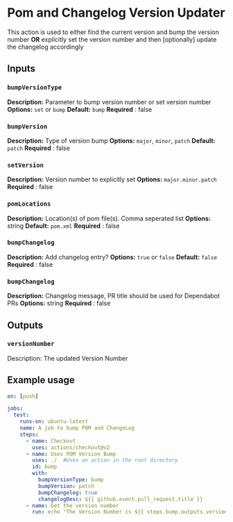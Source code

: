 
# Pom and Changelog Version Updater

This action is used to either find the current version and bump the version number **OR** explicitly set the version number and then [optionally] update the changelog accordingly

## Inputs


### `bumpVersionType`

**Description:** Parameter to bump version number or set version number
**Options:** `set` or `bump`
**Default:** `bump`
**Required** : false
 

### `bumpVersion`

**Description:** Type of version bump
**Options:** `major`, `minor`, `patch`
**Default:** `patch`
**Required** : false

### `setVersion`

**Description:** Version number to explicitly set
**Options:** `major.minor.patch`
**Required** : false

### `pomLocations`

**Description:** Location(s) of pom file(s). Comma seperated list
**Options:** string
**Default:** `pom.xml`
**Required** : false

### `bumpChangelog`

**Description:** Add changelog entry?
**Options:** `true` or `false`
**Default:** `false`
**Required** : false

### `bumpChangelog`

**Description:** Changelog message, PR title should be used for Dependabot PRs
**Options:** string
**Required** : false

## Outputs

### `versionNumber`

  Description: The updated Version Number

## Example usage
```yaml
on: [push]

jobs:
  test:
    runs-on: ubuntu-latest
    name: A job to bump POM and ChangeLog
    steps:
      - name: Checkout
        uses: actions/checkout@v2
      - name: Uses POM Version Bump
        uses: ./  #Uses an action in the root directory
        id: bump
        with:
          bumpVersionType: bump
          bumpVersion: patch
          bumpChangelog: true
          changelogDesc: ${{ github.event.pull_request.title }}
      - name: Get the version number
        run: echo "The Version Number is ${{ steps.bump.outputs.versionNumber }}"
```